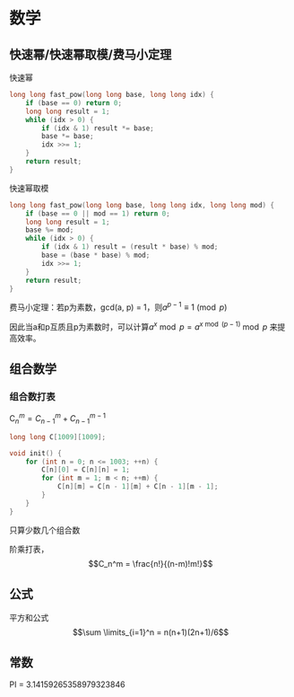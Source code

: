# 数学

## 快速幂/快速幂取模/费马小定理

快速幂

```c++
long long fast_pow(long long base, long long idx) {
    if (base == 0) return 0;
    long long result = 1;
    while (idx > 0) {
        if (idx & 1) result *= base;
        base *= base;
        idx >>= 1;
    }
    return result;
}
```

快速幂取模

```c++
long long fast_pow(long long base, long long idx, long long mod) {
    if (base == 0 || mod == 1) return 0;
    long long result = 1;
    base %= mod;
    while (idx > 0) {
        if (idx & 1) result = (result * base) % mod;
        base = (base * base) % mod;
        idx >>= 1;
    }
    return result;
}
```

费马小定理：若p为素数，gcd(a, p) = 1，则$a^{p-1} \equiv 1 \pmod p$

因此当a和p互质且p为素数时，可以计算$a^{x}\bmod p=a^{x\bmod(p-1)} \bmod p$ 来提高效率。

## 组合数学

### 组合数打表

$\mathrm C_n^m=C_{n-1}^m+C_{n-1}^{m-1}$

```c++
long long C[1009][1009];

void init() {
    for (int n = 0; n <= 1003; ++n) {
        C[n][0] = C[n][n] = 1;
        for (int m = 1; m < n; ++m) {
            C[n][m] = C[n - 1][m] + C[n - 1][m - 1];
        }
    }
}
```

只算少数几个组合数

阶乘打表，$$C_n^m = \frac{n!}{(n-m)!m!}$$

## 公式

平方和公式$$\sum \limits_{i=1}^n = n(n+1)(2n+1)/6$$

## 常数

PI = 3.14159265358979323846